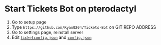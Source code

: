 # Start Tickets Bot on pterodactyl

1. Go to setup page
2. Type `https://github.com/Ryan0204/Tickets-Bot` on GIT REPO ADDRESS
3. Go to settings page, reinstall server
4. Edit [`ticketconfig.json`](../../Configuration/ticket-config/) and [`config.json`](../../Configuration/bot-config)
